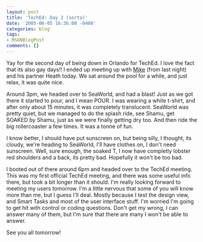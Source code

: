 ```yaml
---
layout: post
title: 'TechEd: Day 2 (sorta)'
date: '2005-06-05 16:36:00 -0400'
categories: blog
tags:
- MSDNBlogPost
comments: []
---
```


Yay for the second day of being down in Orlando for TechEd.  I love the fact that its also gay days!! I ended up meeting up with [Mike](http://blogs.msdn.com/mpoulson) (from last night) and his partner Heath today.  We sat around the pool for a while, and just relax, it was quite nice. 

Around 3pm, we headed over to SeaWorld, and had a blast!  Just as we got there it started to pour, and I mean POUR.  I was wearing a white t-shirt, and after only about 15 minutes, it was completely translucent.  SeaWorld was pretty quiet, but we managed to do the splash ride, see Shamu, get SOAKED by Shamu, just as we were finally getting dry too.  And then ride the big rollercoaster a few times.  It was a tonne of fun.

I know better, I should have put sunscreen on, but being silly, I thought, its cloudy, we're heading to SeaWorld, I'll have clothes on, I don't need sunscreen.  Well, sure enough, the soaked T, I now have completly lobster red shoulders and a back, its pretty bad.  Hopefully it won't be too bad.

I booted out of there around 6pm and headed over to the TechEd meeting.  This was my first official TechEd meeting, and there was some useful info there, but took a bit longer than it should.  I'm really looking forward to meeting my users tomorrow.  I'm a little nervous that some of you will know more than me, but I guess I'll deal.  Mostly because I test the design view, and Smart Tasks and most of the user interface stuff.  I'm worried I'm going to get hit with control or coding questions.  Don't get my wrong, I can answer many of them, but I'm sure that there are many I won't be able to answer.

See you all tomorrow!